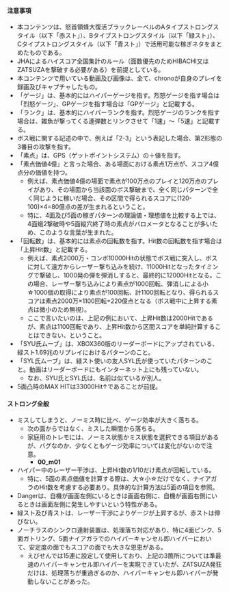 #### 注意事項
- 本コンテンツは、怒首領蜂大復活ブラックレーベルのAタイプストロングスタイル（以下「赤スト」）、Bタイプストロングスタイル（以下「緑スト」）、Cタイプストロングスタイル（以下「青スト」）で活用可能な稼ぎネタをまとめたものである。
- JHAによるハイスコア全国集計のルール（面数優先のためHIBACHI又はZATSUZAを撃破する必要がある）を前提としている。
- 本コンテンツで用いている動画及び画像は、全て、chronoが自身のプレイを録画及びキャプチャしたもの。
- 「ゲージ」は、基本的にはハイパーゲージを指す。烈怒ゲージを指す場合は「烈怒ゲージ」、GPゲージを指す場合は「GPゲージ」と記載する。
- 「ランク」は、基本的にハイパーランクを指す。烈怒ゲージのランクを指す場合は、雑魚が撃ってくる連弾数とリンクさせて「1速」～「5速」と記載する。
- ボス戦に関する記述の中で、例えば「2-3」という表記した場合、第2形態の3番目の攻撃を指す。
- 「素点」は、GPS（ゲットポイントシステム）の＋値を指す。
- 「素点価値4億」と言った場合、ある場面における素点1万点が、スコア4億点分の価値を持つ。
	- 例えば、素点価値4億の場面で素点が100万点のプレイと120万点のプレイがあり、その場面から当該面のボス撃破まで、全く同じパターンで全く同じように稼いだ場合、その区間で得られるスコアに(120-100)×4=80億点の差が生まれるということ。
	- 特に、4面及び5面の稼ぎパターンの理論値・理想値を比較する上では、4面蛾2撃破時や5面縦穴終了時の素点がバロメータとなることが多いため、このような言葉が生まれた。
- 「回転数」は、基本的には素点の回転数を指す。Hit数の回転数を指す場合は「上昇Hit数」と記載する。
	- 例えば、素点2000万・コンボ10000Hitの状態でボス戦に突入し、ボスに対して遠方からレーザー撃ち込みを続け、11000Hitとなったタイミングで撃破し、1000発の弾を弾消しすると、最終的に12000Hitとなる。この場合、レーザー撃ち込みにより素点が1000回転、弾消しによる小☆1000個の取得により素点が100回転、計1100回転となり、得られるスコアは素点2000万×1100回転=220億点となる（ボス戦中に上昇する素点は微小のため無視）。
	- ここで言いたいのは、上記の例において、上昇Hit数は2000Hitであるが、素点は1100回転であり、上昇Hit数から区間スコアを単純計算することはできない、ということ。
- 「SYU氏ムーブ」は、XBOX360版のリーダーボードにアップされている、緑スト1.69兆のリプレイにおけるパターンのこと。
- 「SYL氏ムーブ」は、緑スト使いの友人SYL氏が使っていたパターンのこと。動画はリーダーボードにもインターネット上にも残っていない。
	- なお、SYU氏とSYL氏は、名前は似ているが別人。
- 5面凸時のMAX HITは33000Hit↑であることが前提。



#### ストロング全般
- ミスしてしまうと、ノーミス時に比べ、ゲージ効率が大きく落ちる。
	- 次の面からではなく、ミスした瞬間から落ちる。
	- 家庭用のトレモには、ノーミス状態かミス状態を選択できる項目があるが、バグなのか、少なくともゲージ効率については変化がないので注意。
		- **00_m01**
- ハイパー中のレーザー干渉は、上昇Hit数の1/10だけ素点が回転している。
	- 特に、5面の素点価値を計算する際は、大☆小☆だけでなく、ナイアガラのHit数を考慮する必要あり。具体的な計算方法は5面の項目を参照。
- Dangerは、自機が画面左側にいるときは画面右側に、自機が画面右側にいるときは画面左側に発生しやすいという特性がある。
- 緑スト及び青ストは、レーザー干渉によりゲージが上昇するが、赤ストは伸びない。
- ノーチラスのシンクロ連射装置は、処理落ち対応があり、特に4面ピンク、5面ガトリング、5面ナイアガラでのハイパーキャンセル即ハイパーにおいて、安定度の面でもスコアの面でも大きな恩恵がある。
	- えびせんでは15連に設定して使用しており、上記の3箇所については準最速のハイパーキャンセル即ハイパーを実現できていたが、ZATSUZA発狂だけは、処理落ちが重過ぎるのか、ハイパーキャンセル即ハイパーが発動しないことがあった。

